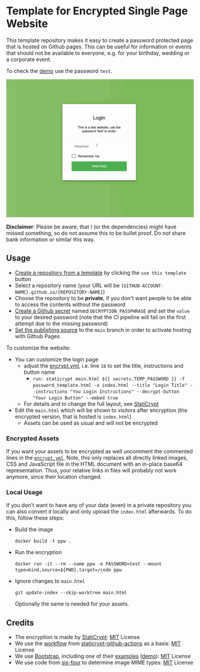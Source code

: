 # Template for Encrypted Single Page Website

This template repository makes it easy to create a password protected page that is hosted on Github pages.
This can be useful for information or events that should not be available to everyone, e.g. for your birthday, wedding or a corporate event.

To check the [demo](https://a-nau.github.io/password-protected-website-template) use the password `test`.

![Demo](assets/hidden/demo.gif)

**Disclaimer**: Please be aware, that I (or the dependencies) might have missed something, so do not assume this to be bullet proof. Do not share bank information or similar this way.

## Usage

- [Create a repository from a template](https://docs.github.com/en/repositories/creating-and-managing-repositories/creating-a-repository-from-a-template) by clicking the `use this template` button
- Select a repository name (your URL will be `{GITHUB-ACCOUNT-NAME}.github.io/{REPOSITORY-NAME}`)
- Choose the repository to be **private**, if you don't want people to be able to access the contents without the password
- [Create a Github secret](https://docs.github.com/en/actions/security-guides/encrypted-secrets#creating-encrypted-secrets-for-a-repository) named `DECRYPTION_PASSPHRASE` and set the `value` to your desired password (note that the CI pipeline will fail on the first attempt due to the missing password)
- [Set the publishing source](https://docs.github.com/en/pages/getting-started-with-github-pages/configuring-a-publishing-source-for-your-github-pages-site#choosing-a-publishing-source) to the `main` branch in order to activate hosting with Github Pages

To customize the website:

- You can customize the login page
  - adjust the [encrypt.yml](.github/workflows/encrypt.yml), i.e. line `18` to set the title, instructions and button name
    - `run: staticrypt main.html ${{ secrets.TEMP_PASSWORD }} -f password_template.html -o index.html --title "Login Title" --instructions "You Login Instructions" --decrypt-button "Your Login Button" --embed true`
  - For details and to change the full layout, see [StatiCrypt](https://github.com/robinmoisson/staticrypt)
- Edit the `main.html` which will be shown to visitors after encryption (the encrypted version, that is hosted is `index.html`)
  - Assets can be used as usual and will not be encrypted

### Encrypted Assets

If you want your assets to be encrypted as well uncomment the commented lines in the [`encrypt.yml`](.github/workflows/encrypt.yml).
Note, this only replaces all directly linked images, CSS and JavaScript file in the HTML document with an in-place base64 representation.
Thus, your relative links in files will probably not work anymore, since their location changed.

### Local Usage

If you don't want to have any of your data (even) in a private repository you can also convert it locally and only upload the `index.html` afterwards.
To do this, follow these steps:

- Build the image
  ```
  docker build -t ppw .
  ```
- Run the encryption
  ```
  docker run -it --rm --name ppw -e PASSWORD=test --mount type=bind,source=${PWD},target=/code ppw
  ```
- Ignore changes to `main.html`
  ```
  git update-index --skip-worktree main.html
  ```
  Optionally the same is needed for your assets.

## Credits

- The encryption is made by [StatiCrypt](https://github.com/robinmoisson/staticrypt): [MIT](https://github.com/robinmoisson/staticrypt/blob/main/LICENSE) License
- We use the [workflow](https://github.com/Jack-alope/staticrypt-github-actions/blob/main/.github/workflows/encrypt.yml) from [staticrypt-github-actions](https://github.com/Jack-alope/staticrypt-github-actions) as a basis: [MIT](https://github.com/Jack-alope/staticrypt-github-actions/blob/main/LICENSE) License
- We use [Bootstrap](https://getbootstrap.com/), including one of their [examples](https://getbootstrap.com/docs/4.0/examples/) ([demo](https://getbootstrap.com/docs/4.0/examples/cover/#)): [MIT](https://github.com/twbs/bootstrap/blob/main/LICENSE) License
- We use code from [six-four](https://github.com/chrissimpkins/six-four/tree/master) to determine image MIME types: [MIT](https://github.com/chrissimpkins/six-four/blob/master/LICENSE) License
